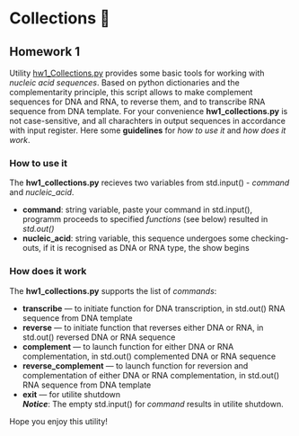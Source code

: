 # **Collections** :whale:
## Homework 1

Utility [hw1_Collections.py](./hw1_Collections.py) provides some basic tools for working with *nucleic acid sequences*. Based on python dictionaries and the complementarity principle, 
this script allows to make complement sequences for DNA and RNA, to reverse them, and to transcribe RNA sequence from DNA template. 
For your convenience **hw1_collections.py** is not case-sensitive, and all charachters in output sequences in accordance with input register.
Here some **guidelines** for *how to use it* and *how does it work*.

### **How to use it**
The **hw1_collections.py** recieves two variables from std.input() - *command* and *nucleic_acid*.
- **command**: string variable, paste your command in std.input(), programm proceeds to specified *functions* (see below) resulted in *std.out()*
- **nucleic_acid**: string variable, this sequence undergoes some checking-outs, if it is recognised as DNA or RNA type, the show begins

### **How does it work**
The **hw1_collections.py** supports the list of *commands*:
- **transcribe** — to initiate function for DNA transcription, in std.out() RNA sequence from DNA template
- **reverse** — to initiate function that reverses either DNA or RNA, in std.out() reversed DNA or RNA sequence
- **complement** — to launch function for either DNA or RNA complementation, in std.out() complemented DNA or RNA sequence  
- **reverse_complement** — to launch function for reversion and complementation of either DNA or RNA complementation, in std.out() RNA sequence from DNA template
- **exit** — for utilite shutdown
<br> *__Notice__*: The empty std.input() for *command* results in utilite shutdown. 

Hope you enjoy this utility!

